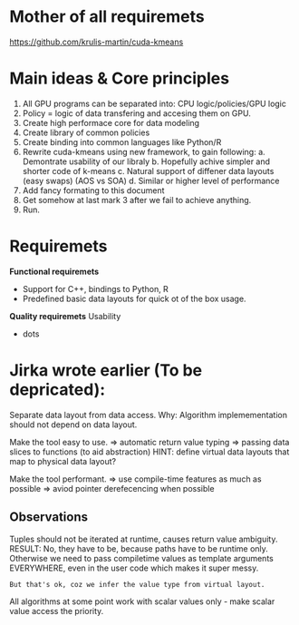 # Mother of all requiremets
https://github.com/krulis-martin/cuda-kmeans

# Main ideas & Core principles
1. All GPU programs can be separated into: CPU logic/policies/GPU logic
2. Policy = logic of data transfering and accesing them on GPU.
3. Create high performace core for data modeling
4. Create library of common policies
5. Create binding into common languages like Python/R
6. Rewrite cuda-kmeans using new framework, to gain following:
  a. Demontrate usability of our libraly
  b. Hopefully achive simpler and shorter code of k-means
  c. Natural support of diffener data layouts (easy swaps) (AOS vs SOA)
  d. Similar or higher level of performance
7. Add fancy formating to this document
8. Get somehow at last mark 3 after we fail to achieve anything.
9. Run.

# Requiremets
**Functional requiremets**
- Support for C++, bindings to Python, R
- Predefined basic data layouts for quick ot of the box usage.

**Quality requiremets**
Usability
- dots








# Jirka wrote earlier (To be depricated):
Separate data layout from data access.
    Why: Algorithm implemementation should not depend on data layout.

Make the tool easy to use.
    => automatic return value typing
    => passing data slices to functions (to aid abstraction)
        HINT: define virtual data layouts that map to physical data layout?

Make the tool performant.
    => use compile-time features as much as possible
    => aviod pointer derefecencing when possible


Observations
------------

Tuples should not be iterated at runtime, causes return value ambiguity.
    RESULT: No, they have to be, because paths have to be runtime only.
    Otherwise we need to pass compiletime values as template arguments EVERYWHERE,
    even in the user code which makes it super messy.
    
    But that's ok, coz we infer the value type from virtual layout.

All algorithms at some point work with scalar values only - make scalar value access the priority.
